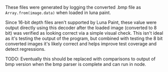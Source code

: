 These files were generated by logging the converted .bmp file as `Array.from(image.data)` when loaded in luna paint.

Since 16-bit depth files aren't supported by Luna Paint, these value were output directly using this decoder after the loaded image (converted to 8 bit) was verified as looking correct via a simple visual check. This isn't ideal as it's testing the output of the program, but combined with testing the 8 bit converted images it's likely correct and helps improve test coverage and detect regressions.

TODO: Eventually this should be replaced with comparisons to output of bmp version when the bmp parser is complete and can run in node.
